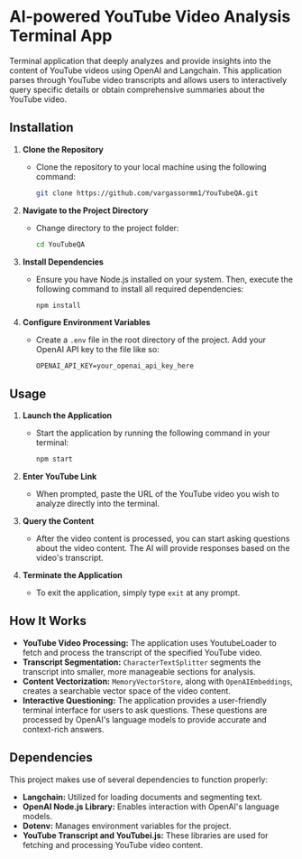 # AI-powered YouTube Video Analysis Terminal App

Terminal application that deeply analyzes and provide insights into the content of YouTube videos using OpenAI and Langchain. This application parses through YouTube video transcripts and allows users to interactively query specific details or obtain comprehensive summaries about the YouTube video.

## Installation

1. **Clone the Repository**
   - Clone the repository to your local machine using the following command:
     ```bash
     git clone https://github.com/vargassormm1/YouTubeQA.git
     ```

2. **Navigate to the Project Directory**
   - Change directory to the project folder:
     ```bash
     cd YouTubeQA
     ```

3. **Install Dependencies**
   - Ensure you have Node.js installed on your system. Then, execute the following command to install all required dependencies:
     ```bash
     npm install
     ```

4. **Configure Environment Variables**
   - Create a `.env` file in the root directory of the project. Add your OpenAI API key to the file like so:
     ```plaintext
     OPENAI_API_KEY=your_openai_api_key_here
     ```

## Usage

1. **Launch the Application**
   - Start the application by running the following command in your terminal:
     ```bash
     npm start
     ```

2. **Enter YouTube Link**
   - When prompted, paste the URL of the YouTube video you wish to analyze directly into the terminal.

3. **Query the Content**
   - After the video content is processed, you can start asking questions about the video content. The AI will provide responses based on the video's transcript.

4. **Terminate the Application**
   - To exit the application, simply type `exit` at any prompt.

## How It Works

- **YouTube Video Processing:** The application uses YoutubeLoader to fetch and process the transcript of the specified YouTube video.
- **Transcript Segmentation:** `CharacterTextSplitter` segments the transcript into smaller, more manageable sections for analysis.
- **Content Vectorization:** `MemoryVectorStore`, along with `OpenAIEmbeddings`, creates a searchable vector space of the video content.
- **Interactive Questioning:** The application provides a user-friendly terminal interface for users to ask questions. These questions are processed by OpenAI's language models to provide accurate and context-rich answers.

## Dependencies

This project makes use of several dependencies to function properly:

- **Langchain:** Utilized for loading documents and segmenting text.
- **OpenAI Node.js Library:** Enables interaction with OpenAI's language models.
- **Dotenv:** Manages environment variables for the project.
- **YouTube Transcript and YouTubei.js:** These libraries are used for fetching and processing YouTube video content.
